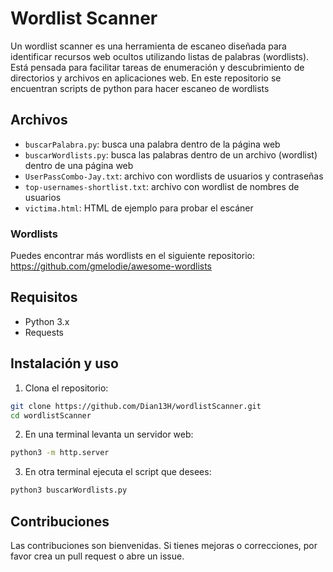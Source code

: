 # Wordlist Scanner
Un wordlist scanner es una herramienta de escaneo diseñada para identificar recursos web ocultos utilizando listas de palabras (wordlists). Está pensada para facilitar tareas de enumeración y descubrimiento de directorios y archivos en aplicaciones web.
En este repositorio se encuentran scripts de python para hacer escaneo de wordlists

## Archivos
- `buscarPalabra.py`: busca una palabra dentro de la página web
- `buscarWordlists.py`: busca las palabras dentro de un archivo (wordlist) dentro de una página web
- `UserPassCombo-Jay.txt`: archivo con wordlists de usuarios y contraseñas
- `top-usernames-shortlist.txt`: archivo con wordlist de nombres de usuarios
- `victima.html`: HTML de ejemplo para probar el escáner

### Wordlists
Puedes encontrar más wordlists en el siguiente repositorio:
https://github.com/gmelodie/awesome-wordlists

## Requisitos
- Python 3.x
- Requests

## Instalación y uso
1. Clona el repositorio:

```bash
git clone https://github.com/Dian13H/wordlistScanner.git
cd wordlistScanner
```

2. En una terminal levanta un servidor web:

```bash
python3 -m http.server
```
3. En otra terminal ejecuta el script que desees:

```bash
python3 buscarWordlists.py
```

## Contribuciones
Las contribuciones son bienvenidas. Si tienes mejoras o correcciones, por favor crea un pull request o abre un issue.
